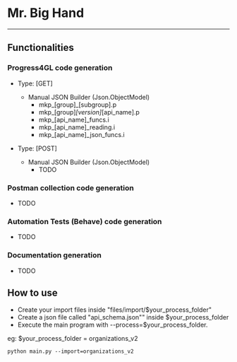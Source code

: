 # Mr. Big Hand
****

## Functionalities


### Progress4GL code generation

- Type: [GET]
  - Manual JSON Builder (Json.ObjectModel)
    - mkp_[group]_[subgroup].p
    - mkp_[group]_[version]_[api_name].p
    - mkp_[api_name]_funcs.i
    - mkp_[api_name]_reading.i
    - mkp_[api_name]_json_funcs.i

- Type: [POST]
  - Manual JSON Builder (Json.ObjectModel)
    - TODO

### Postman collection code generation
- TODO

### Automation Tests (Behave) code generation
- TODO

### Documentation generation
- TODO


## How to use
- Create your import files inside "files/import/$your_process_folder" 
- Create a json file called "api_schema.json"" inside $your_process_folder
- Execute the main program with --process=$your_process_folder.

eg: $your_process_folder = organizations_v2
```commandline
python main.py --import=organizations_v2
```